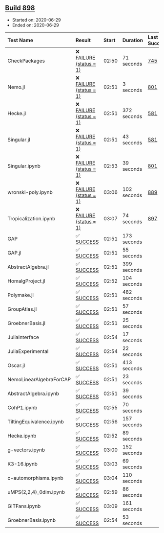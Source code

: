 ## [Build 898](https://oscarci.mathematik.uni-kl.de/job/oscar-julia-1.4/898/)

* Started on: 2020-06-29
* Ended on: 2020-06-29

| Test Name    | Result | Start | Duration | Last Success | First Failure |
|:-------------|:-------|:------|:---------|:-------------|:--------------|
| CheckPackages | ❌ [FAILURE (status = 1)](https://oscarci.mathematik.uni-kl.de/job/oscar-julia-1.4/898/artifact/logs/build-898/CheckPackages.log) | 02:50 | 71 seconds | [745](https://oscarci.mathematik.uni-kl.de/job/oscar-julia-1.4/745/) | [746](https://oscarci.mathematik.uni-kl.de/job/oscar-julia-1.4/746/) |
| Nemo.jl | ❌ [FAILURE (status = 1)](https://oscarci.mathematik.uni-kl.de/job/oscar-julia-1.4/898/artifact/logs/build-898/Nemo.jl.log) | 02:51 | 3 seconds | [801](https://oscarci.mathematik.uni-kl.de/job/oscar-julia-1.4/801/) | [802](https://oscarci.mathematik.uni-kl.de/job/oscar-julia-1.4/802/) |
| Hecke.jl | ❌ [FAILURE (status = 1)](https://oscarci.mathematik.uni-kl.de/job/oscar-julia-1.4/898/artifact/logs/build-898/Hecke.jl.log) | 02:51 | 372 seconds | [581](https://oscarci.mathematik.uni-kl.de/job/oscar-julia-1.4/581/) | [582](https://oscarci.mathematik.uni-kl.de/job/oscar-julia-1.4/582/) |
| Singular.jl | ❌ [FAILURE (status = 1)](https://oscarci.mathematik.uni-kl.de/job/oscar-julia-1.4/898/artifact/logs/build-898/Singular.jl.log) | 02:51 | 43 seconds | [581](https://oscarci.mathematik.uni-kl.de/job/oscar-julia-1.4/581/) | [582](https://oscarci.mathematik.uni-kl.de/job/oscar-julia-1.4/582/) |
| Singular.ipynb | ❌ [FAILURE (status = 1)](https://oscarci.mathematik.uni-kl.de/job/oscar-julia-1.4/898/artifact/logs/build-898/Singular.ipynb.log) | 02:53 | 39 seconds | [801](https://oscarci.mathematik.uni-kl.de/job/oscar-julia-1.4/801/) | [802](https://oscarci.mathematik.uni-kl.de/job/oscar-julia-1.4/802/) |
| wronski-poly.ipynb | ❌ [FAILURE (status = 1)](https://oscarci.mathematik.uni-kl.de/job/oscar-julia-1.4/898/artifact/logs/build-898/wronski-poly.ipynb.log) | 03:06 | 102 seconds | [889](https://oscarci.mathematik.uni-kl.de/job/oscar-julia-1.4/889/) | [890](https://oscarci.mathematik.uni-kl.de/job/oscar-julia-1.4/890/) |
| Tropicalization.ipynb | ❌ [FAILURE (status = 1)](https://oscarci.mathematik.uni-kl.de/job/oscar-julia-1.4/898/artifact/logs/build-898/Tropicalization.ipynb.log) | 03:07 | 74 seconds | [897](https://oscarci.mathematik.uni-kl.de/job/oscar-julia-1.4/897/) | [898](https://oscarci.mathematik.uni-kl.de/job/oscar-julia-1.4/898/) |
| GAP | ✅ [SUCCESS](https://oscarci.mathematik.uni-kl.de/job/oscar-julia-1.4/898/artifact/logs/build-898/GAP.log) | 02:51 | 173 seconds |  |  |
| GAP.jl | ✅ [SUCCESS](https://oscarci.mathematik.uni-kl.de/job/oscar-julia-1.4/898/artifact/logs/build-898/GAP.jl.log) | 02:51 | 55 seconds |  |  |
| AbstractAlgebra.jl | ✅ [SUCCESS](https://oscarci.mathematik.uni-kl.de/job/oscar-julia-1.4/898/artifact/logs/build-898/AbstractAlgebra.jl.log) | 02:51 | 399 seconds |  |  |
| HomalgProject.jl | ✅ [SUCCESS](https://oscarci.mathematik.uni-kl.de/job/oscar-julia-1.4/898/artifact/logs/build-898/HomalgProject.jl.log) | 02:52 | 104 seconds |  |  |
| Polymake.jl | ✅ [SUCCESS](https://oscarci.mathematik.uni-kl.de/job/oscar-julia-1.4/898/artifact/logs/build-898/Polymake.jl.log) | 02:51 | 482 seconds |  |  |
| GroupAtlas.jl | ✅ [SUCCESS](https://oscarci.mathematik.uni-kl.de/job/oscar-julia-1.4/898/artifact/logs/build-898/GroupAtlas.jl.log) | 02:51 | 57 seconds |  |  |
| GroebnerBasis.jl | ✅ [SUCCESS](https://oscarci.mathematik.uni-kl.de/job/oscar-julia-1.4/898/artifact/logs/build-898/GroebnerBasis.jl.log) | 02:51 | 25 seconds |  |  |
| JuliaInterface | ✅ [SUCCESS](https://oscarci.mathematik.uni-kl.de/job/oscar-julia-1.4/898/artifact/logs/build-898/JuliaInterface.log) | 02:54 | 17 seconds |  |  |
| JuliaExperimental | ✅ [SUCCESS](https://oscarci.mathematik.uni-kl.de/job/oscar-julia-1.4/898/artifact/logs/build-898/JuliaExperimental.log) | 02:54 | 22 seconds |  |  |
| Oscar.jl | ✅ [SUCCESS](https://oscarci.mathematik.uni-kl.de/job/oscar-julia-1.4/898/artifact/logs/build-898/Oscar.jl.log) | 02:51 | 413 seconds |  |  |
| NemoLinearAlgebraForCAP | ✅ [SUCCESS](https://oscarci.mathematik.uni-kl.de/job/oscar-julia-1.4/898/artifact/logs/build-898/NemoLinearAlgebraForCAP.log) | 02:51 | 23 seconds |  |  |
| AbstractAlgebra.ipynb | ✅ [SUCCESS](https://oscarci.mathematik.uni-kl.de/job/oscar-julia-1.4/898/artifact/logs/build-898/AbstractAlgebra.ipynb.log) | 02:51 | 39 seconds |  |  |
| CohP1.ipynb | ✅ [SUCCESS](https://oscarci.mathematik.uni-kl.de/job/oscar-julia-1.4/898/artifact/logs/build-898/CohP1.ipynb.log) | 02:55 | 70 seconds |  |  |
| TiltingEquivalence.ipynb | ✅ [SUCCESS](https://oscarci.mathematik.uni-kl.de/job/oscar-julia-1.4/898/artifact/logs/build-898/TiltingEquivalence.ipynb.log) | 02:56 | 157 seconds |  |  |
| Hecke.ipynb | ✅ [SUCCESS](https://oscarci.mathematik.uni-kl.de/job/oscar-julia-1.4/898/artifact/logs/build-898/Hecke.ipynb.log) | 02:52 | 89 seconds |  |  |
| g-vectors.ipynb | ✅ [SUCCESS](https://oscarci.mathematik.uni-kl.de/job/oscar-julia-1.4/898/artifact/logs/build-898/g-vectors.ipynb.log) | 03:00 | 152 seconds |  |  |
| K3-16.ipynb | ✅ [SUCCESS](https://oscarci.mathematik.uni-kl.de/job/oscar-julia-1.4/898/artifact/logs/build-898/K3-16.ipynb.log) | 03:03 | 69 seconds |  |  |
| c-automorphisms.ipynb | ✅ [SUCCESS](https://oscarci.mathematik.uni-kl.de/job/oscar-julia-1.4/898/artifact/logs/build-898/c-automorphisms.ipynb.log) | 03:04 | 110 seconds |  |  |
| uMPS(2,2,4)_0dim.ipynb | ✅ [SUCCESS](https://oscarci.mathematik.uni-kl.de/job/oscar-julia-1.4/898/artifact/logs/build-898/uMPS-2-2-4-_0dim.ipynb.log) | 02:59 | 86 seconds |  |  |
| GITFans.ipynb | ✅ [SUCCESS](https://oscarci.mathematik.uni-kl.de/job/oscar-julia-1.4/898/artifact/logs/build-898/GITFans.ipynb.log) | 03:09 | 161 seconds |  |  |
| GroebnerBasis.ipynb | ✅ [SUCCESS](https://oscarci.mathematik.uni-kl.de/job/oscar-julia-1.4/898/artifact/logs/build-898/GroebnerBasis.ipynb.log) | 02:54 | 53 seconds |  |  |
